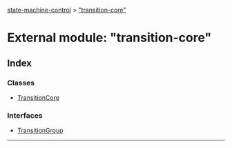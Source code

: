 [state-machine-control](../README.md) > ["transition-core"](../modules/_transition_core_.md)

# External module: "transition-core"

## Index

### Classes

* [TransitionCore](../classes/_transition_core_.transitioncore.md)

### Interfaces

* [TransitionGroup](../interfaces/_transition_core_.transitiongroup.md)

---


